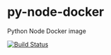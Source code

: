 # py-node-docker
Python Node Docker image

[![Build Status](https://travis-ci.org/ozknightwalker/py-node-docker.svg?branch=master)](https://travis-ci.org/ozknightwalker/JcDinPortfolio)
